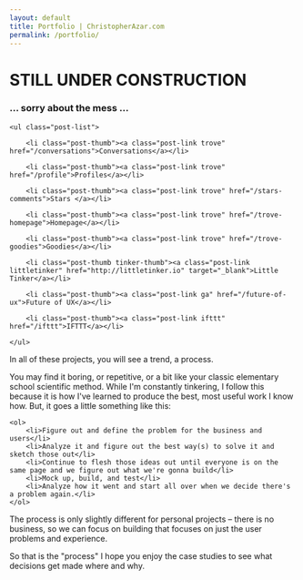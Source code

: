 ```yaml
---
layout: default
title: Portfolio | ChristopherAzar.com
permalink: /portfolio/
---
```


<h1 class="mess">STILL UNDER CONSTRUCTION </h1>
<h3 class="mess">... sorry about the mess ...</h3>

<div class="portfolio-content">

    <ul class="post-list">

        <li class="post-thumb"><a class="post-link trove" href="/conversations">Conversations</a></li>

        <li class="post-thumb"><a class="post-link trove" href="/profile">Profiles</a></li>

        <li class="post-thumb"><a class="post-link trove" href="/stars-comments">Stars </a></li>

        <li class="post-thumb"><a class="post-link trove" href="/trove-homepage">Homepage</a></li>

        <li class="post-thumb"><a class="post-link trove" href="/trove-goodies">Goodies</a></li>

        <li class="post-thumb tinker-thumb"><a class="post-link littletinker" href="http://littletinker.io" target="_blank">Little Tinker</a></li>

        <li class="post-thumb"><a class="post-link ga" href="/future-of-ux">Future of UX</a></li>

        <li class="post-thumb"><a class="post-link ifttt" href="/ifttt">IFTTT</a></li>

    </ul>

<p>In all of these projects, you will see a trend, a process.</p>

<p>You may find it boring, or repetitive, or a bit like your classic elementary school scientific method. While I'm constantly tinkering, I follow this because it is how I've learned to produce the best, most useful work I know how. But, it goes a little something like this:</p>

    <ol>
        <li>Figure out and define the problem for the business and users</li>
        <li>Analyze it and figure out the best way(s) to solve it and sketch those out</li>
        <li>Continue to flesh those ideas out until everyone is on the same page and we figure out what we're gonna build</li>
        <li>Mock up, build, and test</li>
        <li>Analyze how it went and start all over when we decide there's a problem again.</li>
    </ol>

<p>The process is only slightly different for personal projects – there is no business, so we can focus on building that focuses on just the user problems and experience.</p>

<p>So that is the "process" I hope you enjoy the case studies to see what decisions get made where and why.</p>

</div>
